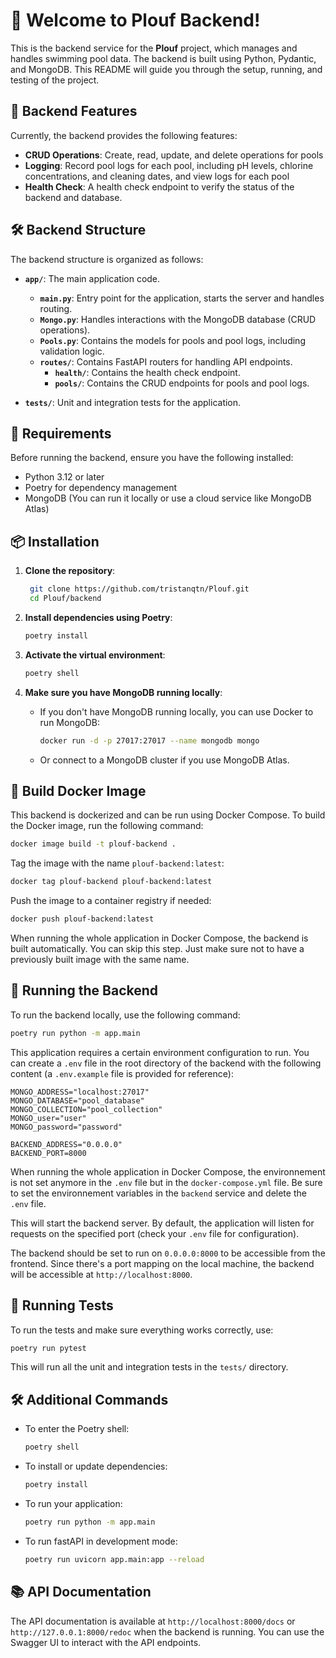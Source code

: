 # 🌊 Welcome to Plouf Backend!

This is the backend service for the **Plouf** project, which manages and handles swimming pool data. The backend is built using Python, Pydantic, and MongoDB. This README will guide you through the setup, running, and testing of the project.

## 🚀 Backend Features

Currently, the backend provides the following features:

- **CRUD Operations**: Create, read, update, and delete operations for pools
- **Logging**: Record pool logs for each pool, including pH levels, chlorine concentrations, and cleaning dates, and view logs for each pool
- **Health Check**: A health check endpoint to verify the status of the backend and database.

## 🛠️ Backend Structure

The backend structure is organized as follows:

- **`app/`**: The main application code.

  - **`main.py`**: Entry point for the application, starts the server and handles routing.
  - **`Mongo.py`**: Handles interactions with the MongoDB database (CRUD operations).
  - **`Pools.py`**: Contains the models for pools and pool logs, including validation logic.
  - **`routes/`**: Contains FastAPI routers for handling API endpoints.
    - **`health/`**: Contains the health check endpoint.
    - **`pools/`**: Contains the CRUD endpoints for pools and pool logs.

- **`tests/`**: Unit and integration tests for the application.

## 📝 Requirements

Before running the backend, ensure you have the following installed:

- Python 3.12 or later
- Poetry for dependency management
- MongoDB (You can run it locally or use a cloud service like MongoDB Atlas)

## 📦 Installation

1. **Clone the repository**:

   ```bash
    git clone https://github.com/tristanqtn/Plouf.git
    cd Plouf/backend
   ```

2. **Install dependencies using Poetry**:

   ```bash
   poetry install
   ```

3. **Activate the virtual environment**:

   ```bash
   poetry shell
   ```

4. **Make sure you have MongoDB running locally**:
   - If you don't have MongoDB running locally, you can use Docker to run MongoDB:
     ```bash
     docker run -d -p 27017:27017 --name mongodb mongo
     ```
   - Or connect to a MongoDB cluster if you use MongoDB Atlas.

## 🐳 Build Docker Image

This backend is dockerized and can be run using Docker Compose. To build the Docker image, run the following command:

```bash
docker image build -t plouf-backend .
```

Tag the image with the name `plouf-backend:latest`:

```bash
docker tag plouf-backend plouf-backend:latest
```

Push the image to a container registry if needed:

```bash
docker push plouf-backend:latest
```

When running the whole application in Docker Compose, the backend is built automatically. You can skip this step. Just make sure not to have a previously built image with the same name.

## 🚀 Running the Backend

To run the backend locally, use the following command:

```bash
poetry run python -m app.main
```

This application requires a certain environment configuration to run. You can create a `.env` file in the root directory of the backend with the following content (a `.env.example` file is provided for reference):

```plaintext
MONGO_ADDRESS="localhost:27017"
MONGO_DATABASE="pool_database"
MONGO_COLLECTION="pool_collection"
MONGO_user="user"
MONGO_password="password"

BACKEND_ADDRESS="0.0.0.0"
BACKEND_PORT=8000
```

When running the whole application in Docker Compose, the environnement is not set anymore in the `.env` file but in the `docker-compose.yml` file. Be sure to set the environnement variables in the `backend` service and delete the `.env` file.

This will start the backend server. By default, the application will listen for requests on the specified port (check your `.env` file for configuration).

The backend should be set to run on `0.0.0.0:8000` to be accessible from the frontend. Since there's a port mapping on the local machine, the backend will be accessible at `http://localhost:8000`.

## 🧪 Running Tests

To run the tests and make sure everything works correctly, use:

```bash
poetry run pytest
```

This will run all the unit and integration tests in the `tests/` directory.

## 🛠️ Additional Commands

- To enter the Poetry shell:

  ```bash
  poetry shell
  ```

- To install or update dependencies:

  ```bash
  poetry install
  ```

- To run your application:

  ```bash
  poetry run python -m app.main
  ```

- To run fastAPI in development mode:
  ```bash
  poetry run uvicorn app.main:app --reload
  ```

## 📚 API Documentation

The API documentation is available at `http://localhost:8000/docs` or `http://127.0.0.1:8000/redoc` when the backend is running. You can use the Swagger UI to interact with the API endpoints.
